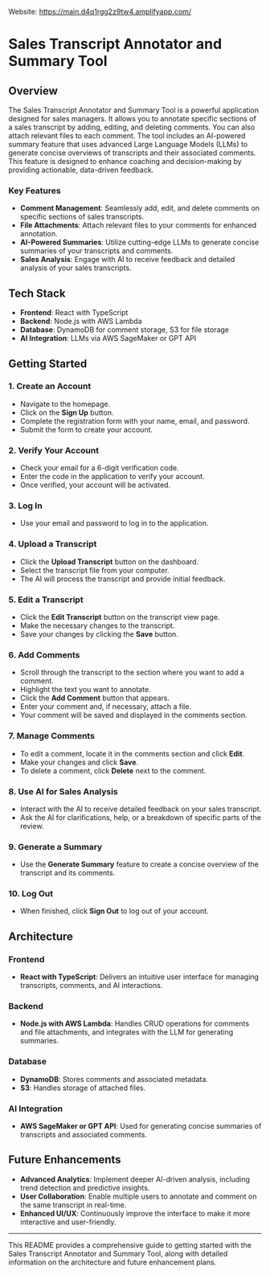 Website: https://main.d4q1rgg2z9tw4.amplifyapp.com/

# Sales Transcript Annotator and Summary Tool

## Overview

The Sales Transcript Annotator and Summary Tool is a powerful application designed for sales managers. It allows you to annotate specific sections of a sales transcript by adding, editing, and deleting comments. You can also attach relevant files to each comment. The tool includes an AI-powered summary feature that uses advanced Large Language Models (LLMs) to generate concise overviews of transcripts and their associated comments. This feature is designed to enhance coaching and decision-making by providing actionable, data-driven feedback.

### Key Features

- **Comment Management**: Seamlessly add, edit, and delete comments on specific sections of sales transcripts.
- **File Attachments**: Attach relevant files to your comments for enhanced annotation.
- **AI-Powered Summaries**: Utilize cutting-edge LLMs to generate concise summaries of your transcripts and comments.
- **Sales Analysis**: Engage with AI to receive feedback and detailed analysis of your sales transcripts.

## Tech Stack

- **Frontend**: React with TypeScript
- **Backend**: Node.js with AWS Lambda
- **Database**: DynamoDB for comment storage, S3 for file storage
- **AI Integration**: LLMs via AWS SageMaker or GPT API

## Getting Started

### 1. Create an Account

- Navigate to the homepage.
- Click on the **Sign Up** button.
- Complete the registration form with your name, email, and password.
- Submit the form to create your account.

### 2. Verify Your Account

- Check your email for a 6-digit verification code.
- Enter the code in the application to verify your account.
- Once verified, your account will be activated.

### 3. Log In

- Use your email and password to log in to the application.

### 4. Upload a Transcript

- Click the **Upload Transcript** button on the dashboard.
- Select the transcript file from your computer.
- The AI will process the transcript and provide initial feedback.

### 5. Edit a Transcript

- Click the **Edit Transcript** button on the transcript view page.
- Make the necessary changes to the transcript.
- Save your changes by clicking the **Save** button.

### 6. Add Comments

- Scroll through the transcript to the section where you want to add a comment.
- Highlight the text you want to annotate.
- Click the **Add Comment** button that appears.
- Enter your comment and, if necessary, attach a file.
- Your comment will be saved and displayed in the comments section.

### 7. Manage Comments

- To edit a comment, locate it in the comments section and click **Edit**.
- Make your changes and click **Save**.
- To delete a comment, click **Delete** next to the comment.

### 8. Use AI for Sales Analysis

- Interact with the AI to receive detailed feedback on your sales transcript.
- Ask the AI for clarifications, help, or a breakdown of specific parts of the review.

### 9. Generate a Summary

- Use the **Generate Summary** feature to create a concise overview of the transcript and its comments.

### 10. Log Out

- When finished, click **Sign Out** to log out of your account.

## Architecture

### Frontend

- **React with TypeScript**: Delivers an intuitive user interface for managing transcripts, comments, and AI interactions.

### Backend

- **Node.js with AWS Lambda**: Handles CRUD operations for comments and file attachments, and integrates with the LLM for generating summaries.

### Database

- **DynamoDB**: Stores comments and associated metadata.
- **S3**: Handles storage of attached files.

### AI Integration

- **AWS SageMaker or GPT API**: Used for generating concise summaries of transcripts and associated comments.

## Future Enhancements

- **Advanced Analytics**: Implement deeper AI-driven analysis, including trend detection and predictive insights.
- **User Collaboration**: Enable multiple users to annotate and comment on the same transcript in real-time.
- **Enhanced UI/UX**: Continuously improve the interface to make it more interactive and user-friendly.

---

This README provides a comprehensive guide to getting started with the Sales Transcript Annotator and Summary Tool, along with detailed information on the architecture and future enhancement plans.
